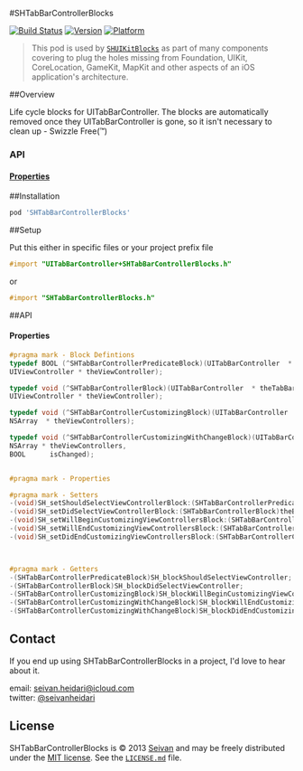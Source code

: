 #SHTabBarControllerBlocks

[![Build Status](https://travis-ci.org/seivan/SHTabBarControllerBlocks.png?branch=master)](https://travis-ci.org/seivan/SHTabBarControllerBlocks)
[![Version](https://cocoapod-badges.herokuapp.com/v/SHTabBarControllerBlocks/badge.png)](http://cocoadocs.org/docsets/SHTabBarControllerBlocks)
[![Platform](https://cocoapod-badges.herokuapp.com/p/SHTabBarControllerBlocks/badge.png)](http://cocoadocs.org/docsets/SHTabBarControllerBlocks)

> This pod is used by [`SHUIKitBlocks`](https://github.com/seivan/SHUIKitBlocks) as part of many components covering to plug the holes missing from Foundation, UIKit, CoreLocation, GameKit, MapKit and other aspects of an iOS application's architecture.

##Overview

Life cycle blocks for UITabBarController.
The blocks are automatically removed once they UITabBarController is gone, so it isn't necessary to clean up - Swizzle Free(™)

### API

#### [Properties](https://github.com/seivan/SHTabBarControllerBlocks#properties-1)


##Installation

```ruby
pod 'SHTabBarControllerBlocks'
```

##Setup


Put this either in specific files or your project prefix file

```objective-c
#import "UITabBarController+SHTabBarControllerBlocks.h"
```
or
```objective-c
#import "SHTabBarControllerBlocks.h"
```

##API


#### Properties

```objective-c
#pragma mark - Block Defintions
typedef BOOL (^SHTabBarControllerPredicateBlock)(UITabBarController  * theTabBarController,
UIViewController * theViewController);

typedef void (^SHTabBarControllerBlock)(UITabBarController  * theTabBarController,
UIViewController * theViewController);

typedef void (^SHTabBarControllerCustomizingBlock)(UITabBarController  * theTabBarController,
NSArray  * theViewControllers);

typedef void (^SHTabBarControllerCustomizingWithChangeBlock)(UITabBarController  * theTabBarController,
NSArray * theViewControllers,
BOOL      isChanged);


#pragma mark - Properties

#pragma mark - Setters
-(void)SH_setShouldSelectViewControllerBlock:(SHTabBarControllerPredicateBlock)theBlock;
-(void)SH_setDidSelectViewControllerBlock:(SHTabBarControllerBlock)theBlock;
-(void)SH_setWillBeginCustomizingViewControllersBlock:(SHTabBarControllerCustomizingBlock)theBlock;
-(void)SH_setWillEndCustomizingViewControllersBlock:(SHTabBarControllerCustomizingWithChangeBlock)theBlock;
-(void)SH_setDidEndCustomizingViewControllersBlock:(SHTabBarControllerCustomizingWithChangeBlock)theBlock;



#pragma mark - Getters
-(SHTabBarControllerPredicateBlock)SH_blockShouldSelectViewController;
-(SHTabBarControllerBlock)SH_blockDidSelectViewController;
-(SHTabBarControllerCustomizingBlock)SH_blockWillBeginCustomizingViewControllers;
-(SHTabBarControllerCustomizingWithChangeBlock)SH_blockWillEndCustomizingViewControllers;
-(SHTabBarControllerCustomizingWithChangeBlock)SH_blockDidEndCustomizingViewControllers;

```


Contact
-------

If you end up using SHTabBarControllerBlocks in a project, I'd love to hear about it.

email: [seivan.heidari@icloud.com](mailto:seivan.heidari@icloud.com)  
twitter: [@seivanheidari](https://twitter.com/seivanheidari)

## License

SHTabBarControllerBlocks is © 2013 [Seivan](http://www.github.com/seivan) and may be freely
distributed under the [MIT license](http://opensource.org/licenses/MIT).
See the [`LICENSE.md`](https://github.com/seivan/SHTabBarControllerBlocks/blob/master/LICENSE.md) file.

